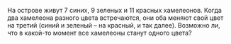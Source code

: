 На острове живут 7 синих, 9 зеленых и 11 красных хамелеонов. Когда два хамелеона разного цвета встречаются, они оба меняют свой цвет на третий (синий и зеленый – на красный, и так далее). Возможно ли, что в какой-то момент все хамелеоны станут одного цвета?
